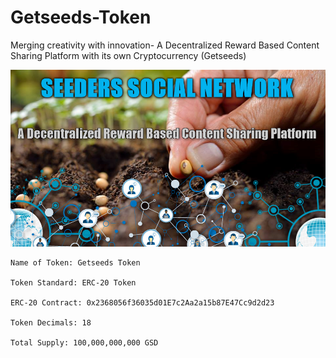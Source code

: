 # Getseeds-Token
Merging creativity with innovation- A Decentralized Reward Based Content Sharing Platform with its own Cryptocurrency (Getseeds)

![alt tag](https://github.com/Getseeds-GSD/Getseeds-Token/blob/master/seeders4.png)

    Name of Token: Getseeds Token

    Token Standard: ERC-20 Token

    ERC-20 Contract: 0x2368056f36035d01E7c2Aa2a15b87E47Cc9d2d23

    Token Decimals: 18

    Total Supply: 100,000,000,000 GSD
    
   
